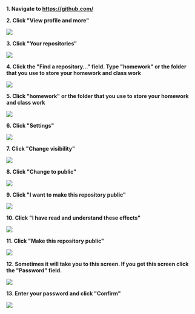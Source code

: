 

**1. Navigate to https://github.com/**

**2. Click "View profile and more"**

![](https://ajeuwbhvhr.cloudimg.io/colony-recorder.s3.amazonaws.com/files/2023-01-31/06e865f8-0ffe-402e-a204-fd706cf116ac/ascreenshot.jpeg?tl_px=441,0&amp;br_px=1112,377&amp;sharp=0.8&amp;width=560&amp;wat_scale=50&amp;wat=1&amp;wat_opacity=0.7&amp;wat_gravity=northwest&amp;wat_url=https://colony-labs-public.s3.us-east-2.amazonaws.com/images/watermarks/watermark_default.png&amp;wat_pad=505,2)

**3. Click "Your repositories"**

![](https://ajeuwbhvhr.cloudimg.io/colony-recorder.s3.amazonaws.com/files/2023-01-31/15c51b31-614d-4705-b2fb-c1eccc2d213d/ascreenshot.jpeg?tl_px=441,0&amp;br_px=1112,377&amp;sharp=0.8&amp;width=560&amp;wat_scale=50&amp;wat=1&amp;wat_opacity=0.7&amp;wat_gravity=northwest&amp;wat_url=https://colony-labs-public.s3.us-east-2.amazonaws.com/images/watermarks/watermark_default.png&amp;wat_pad=452,122)

**4. Click the "Find a repository…" field. Type "homework" or the folder that you use to store your homework and class work**

![](https://ajeuwbhvhr.cloudimg.io/colony-recorder.s3.amazonaws.com/files/2023-01-31/2c986d35-b0aa-441a-84d0-ad41ee8e8eeb/ascreenshot.jpeg?tl_px=167,0&amp;br_px=838,377&amp;sharp=0.8&amp;width=560&amp;wat_scale=50&amp;wat=1&amp;wat_opacity=0.7&amp;wat_gravity=northwest&amp;wat_url=https://colony-labs-public.s3.us-east-2.amazonaws.com/images/watermarks/watermark_default.png&amp;wat_pad=262,110)

**5. Click "homework"  or the folder that you use to store your homework and class work**

![](https://ajeuwbhvhr.cloudimg.io/colony-recorder.s3.amazonaws.com/files/2023-01-31/fd51f4c9-5893-4024-8b86-c8d53b2777d7/ascreenshot.jpeg?tl_px=34,74&amp;br_px=705,451&amp;sharp=0.8&amp;width=560&amp;wat_scale=50&amp;wat=1&amp;wat_opacity=0.7&amp;wat_gravity=northwest&amp;wat_url=https://colony-labs-public.s3.us-east-2.amazonaws.com/images/watermarks/watermark_default.png&amp;wat_pad=262,139)

**6. Click "Settings"**

![](https://ajeuwbhvhr.cloudimg.io/colony-recorder.s3.amazonaws.com/files/2023-01-31/35864144-2d5f-465a-8469-fcc8b5f75d76/ascreenshot.jpeg?tl_px=441,0&amp;br_px=1112,377&amp;sharp=0.8&amp;width=560&amp;wat_scale=50&amp;wat=1&amp;wat_opacity=0.7&amp;wat_gravity=northwest&amp;wat_url=https://colony-labs-public.s3.us-east-2.amazonaws.com/images/watermarks/watermark_default.png&amp;wat_pad=279,104)

**7. Click "Change visibility"**

![](https://ajeuwbhvhr.cloudimg.io/colony-recorder.s3.amazonaws.com/files/2023-01-31/b33f3fa8-ba65-47f2-842c-32b708eeefde/ascreenshot.jpeg?tl_px=441,29&amp;br_px=1112,406&amp;sharp=0.8&amp;width=560&amp;wat_scale=50&amp;wat=1&amp;wat_opacity=0.7&amp;wat_gravity=northwest&amp;wat_url=https://colony-labs-public.s3.us-east-2.amazonaws.com/images/watermarks/watermark_default.png&amp;wat_pad=388,139)

**8. Click "Change to public"**

![](https://ajeuwbhvhr.cloudimg.io/colony-recorder.s3.amazonaws.com/files/2023-01-31/a2a85840-c55f-412f-8d80-da7739bb8408/ascreenshot.jpeg?tl_px=441,63&amp;br_px=1112,440&amp;sharp=0.8&amp;width=560&amp;wat_scale=50&amp;wat=1&amp;wat_opacity=0.7&amp;wat_gravity=northwest&amp;wat_url=https://colony-labs-public.s3.us-east-2.amazonaws.com/images/watermarks/watermark_default.png&amp;wat_pad=365,139)

**9. Click "I want to make this repository public"**

![](https://ajeuwbhvhr.cloudimg.io/colony-recorder.s3.amazonaws.com/files/2023-01-31/59788c3c-e5e2-484b-993e-116a157aed01/ascreenshot.jpeg?tl_px=261,197&amp;br_px=932,574&amp;sharp=0.8&amp;width=560&amp;wat_scale=50&amp;wat=1&amp;wat_opacity=0.7&amp;wat_gravity=northwest&amp;wat_url=https://colony-labs-public.s3.us-east-2.amazonaws.com/images/watermarks/watermark_default.png&amp;wat_pad=262,139)

**10. Click "I have read and understand these effects"**

![](https://ajeuwbhvhr.cloudimg.io/colony-recorder.s3.amazonaws.com/files/2023-01-31/4994994a-9314-4edd-ac28-9d721abb1efb/ascreenshot.jpeg?tl_px=258,229&amp;br_px=929,606&amp;sharp=0.8&amp;width=560&amp;wat_scale=50&amp;wat=1&amp;wat_opacity=0.7&amp;wat_gravity=northwest&amp;wat_url=https://colony-labs-public.s3.us-east-2.amazonaws.com/images/watermarks/watermark_default.png&amp;wat_pad=262,158)

**11. Click "Make this repository public"**

![](https://ajeuwbhvhr.cloudimg.io/colony-recorder.s3.amazonaws.com/files/2023-01-31/71222505-f4d3-4dde-a9c3-619512219714/ascreenshot.jpeg?tl_px=257,194&amp;br_px=928,571&amp;sharp=0.8&amp;width=560&amp;wat_scale=50&amp;wat=1&amp;wat_opacity=0.7&amp;wat_gravity=northwest&amp;wat_url=https://colony-labs-public.s3.us-east-2.amazonaws.com/images/watermarks/watermark_default.png&amp;wat_pad=262,139)

**12. Sometimes it will take you to this screen. If you get this screen click the "Password" field.**

![](https://ajeuwbhvhr.cloudimg.io/colony-recorder.s3.amazonaws.com/files/2023-01-31/c9163f00-aaee-447e-b457-ccec1d9e2b86/ascreenshot.jpeg?tl_px=257,13&amp;br_px=928,390&amp;sharp=0.8&amp;width=560&amp;wat_scale=50&amp;wat=1&amp;wat_opacity=0.7&amp;wat_gravity=northwest&amp;wat_url=https://colony-labs-public.s3.us-east-2.amazonaws.com/images/watermarks/watermark_default.png&amp;wat_pad=262,139)

**13. Enter your password and click "Confirm"**

![](https://ajeuwbhvhr.cloudimg.io/colony-recorder.s3.amazonaws.com/files/2023-01-31/6368010f-8017-4415-a28d-916dcf3d36d3/ascreenshot.jpeg?tl_px=193,68&amp;br_px=864,445&amp;sharp=0.8&amp;width=560&amp;wat_scale=50&amp;wat=1&amp;wat_opacity=0.7&amp;wat_gravity=northwest&amp;wat_url=https://colony-labs-public.s3.us-east-2.amazonaws.com/images/watermarks/watermark_default.png&amp;wat_pad=262,139)


